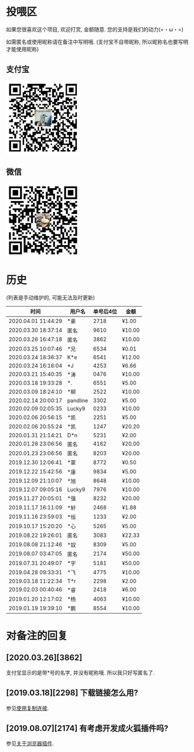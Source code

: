 # 投喂区
如果您很喜欢这个项目, 欢迎打赏, 金额随意. 您的支持是我们的动力(=・ω・=)

如需匿名或使用昵称请在备注中写明哦. (支付宝不自带昵称, 所以昵称名也要写明才能使用昵称)

## 支付宝

<img alt="支付宝" src="images/compressed/alipay.jpg" height="200">

## 微信

<img alt="微信" src="images/compressed/wechat.jpg" height="200">

# 历史

(列表是手动维护的, 可能无法及时更新)
<!--'单号'在支付宝中为'收款单号'/'交易订单号'-->

| 时间                | 用户名   | 单号后4位 | 金额   |
| ------------------- | -------- | --------- | ------ |
| 2020.04.01 11:44:29 | *豪      | 2718      | ¥1.00  |
| 2020.03.30 18:37:14 | 匿名     | 9610      | ¥10.00 |
| 2020.03.26 16:47:18 | 匿名     | 3862      | ¥10.00 |
| 2020.03.25 10:07:46 | *兄      | 6534      | ¥0.01  |
| 2020.03.24 18:36:37 | K*e      | 6541      | ¥12.00 |
| 2020.03.24 16:16:04 | *J       | 4253      | ¥6.66  |
| 2020.03.21 15:40:35 | *涛      | 0476      | ¥10.00 |
| 2020.03.18 19:33:28 | *.       | 6551      | ¥5.00  |
| 2020.03.09 18:24:10 | *柳      | 2522      | ¥10.00 |
| 2020.02.14 20:00:17 | pandline | 3302      | ¥5.00  |
| 2020.02.09 02:05:35 | Lucky9   | 0233      | ¥10.00 |
| 2020.02.06 20:56:15 | *凯      | 2251      | ¥5.00  |
| 2020.02.06 20:55:24 | *凯      | 1247      | ¥20.20 |
| 2020.01.31 21:14:21 | D*n      | 5231      | ¥2.00  |
| 2020.01.28 23:06:56 | 匿名     | 4162      | ¥20.00 |
| 2020.01.23 23:06:56 | 匿名     | 8203      | ¥20.00 |
| 2019.12.30 12:06:41 | *蒙      | 8772      | ¥0.50  |
| 2019.12.22 15:42:56 | *康      | 9834      | ¥5.00  |
| 2019.12.09 21:10:07 | *旭      | 8648      | ¥10.00 |
| 2019.12.07 09:05:16 | Lucky9   | 7976      | ¥10.00 |
| 2019.11.27 20:05:01 | *强      | 8232      | ¥20.00 |
| 2019.11.17 16:11:09 | *轩      | 2468      | ¥1.88  |
| 2019.11.16 23:59:03 | *恒      | 1233      | ¥2.00  |
| 2019.10.17 15:20:20 | *心      | 5265      | ¥5.00  |
| 2019.08.22 19:26:01 | 匿名     | 3083      | ¥22.33 |
| 2019.08.08 21:12:46 | *奴      | 8309      | ¥5.00  |
| 2019.08.07 03:47:05 | 匿名     | 2174      | ¥50.00 |
| 2019.07.31 20:49:07 | *宇      | 5181      | ¥50.00 |
| 2019.04.28 09:33:31 | *飞      | 4775      | ¥10.00 |
| 2019.03.18 11:22:34 | T*r      | 2298      | ¥2.00  |
| 2019.02.03 00:40:46 | *睿      | 2418      | ¥6.00  |
| 2019.01.20 12:17:02 | *杨      | 4063      | ¥10.00 |
| 2019.01.19 19:39:10 | *鹏      | 8554      | ¥10.00 |

# 对备注的回复

## [2020.03.26][3862]
支付宝显示的是带*号的名字, 并没有昵称哦. 所以我只好写匿名了.

## [2019.03.18][2298] 下载链接怎么用?
参见[使用复制连接](https://github.com/the1812/Bilibili-Evolved/wiki/使用下载视频的复制链接).

## [2019.08.07][2174] 有考虑开发成火狐插件吗?
参见[关于浏览器插件](browser-extensions.md).
